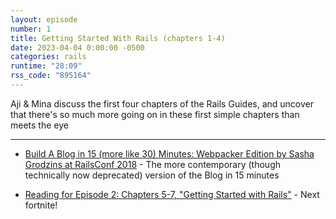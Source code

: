```yaml
---
layout: episode
number: 1
title: Getting Started With Rails (chapters 1-4)
date: 2023-04-04 0:00:00 -0500
categories: rails
runtime: "28:09"
rss_code: "895164"
---
```


Aji & Mina discuss the first four chapters of the Rails Guides, and uncover that there's so much more going on in these first simple chapters than meets the eye

<hr>

* [Build A Blog in 15 (more like 30) Minutes: Webpacker Edition by Sasha Grodzins at RailsConf 2018](https://www.youtube.com/watch?v=f-qY37JIdg0) - The more contemporary (though technically now deprecated) version of the Blog in 15 minutes

* [Reading for Episode 2: Chapters 5-7, "Getting Started with Rails"](https://guides.rubyonrails.org/getting_started.html#autoloading) - Next fortnite!
